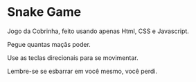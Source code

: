 # Snake Game 
<p>
    Jogo da Cobrinha, feito usando apenas Html, CSS e Javascript. 
</p>


<p>Pegue quantas maçãs poder.</p>

<p>Use as teclas direcionais para se movimentar.</p>

<p>Lembre-se se esbarrar em você mesmo, você perdi.</p>
